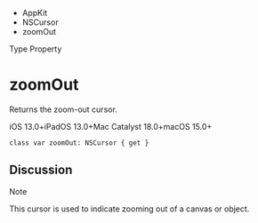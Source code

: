

- AppKit
- NSCursor
-  zoomOut 

Type Property

# zoomOut

Returns the zoom-out cursor.

iOS 13.0+iPadOS 13.0+Mac Catalyst 18.0+macOS 15.0+

``` source
class var zoomOut: NSCursor { get }
```

## Discussion

Note

This cursor is used to indicate zooming out of a canvas or object.

